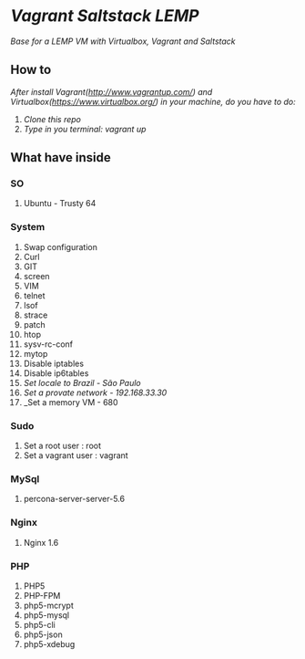 # _Vagrant Saltstack LEMP_

_Base for a LEMP VM with Virtualbox, Vagrant and Saltstack_

## How to

_After install Vagrant(http://www.vagrantup.com/) and Virtualbox(https://www.virtualbox.org/) in your machine, do you have to do:_

1. _Clone this repo_
2. _Type in you terminal: vagrant up_

## What have inside

### SO

1. Ubuntu - Trusty 64

### System

1. Swap configuration
2. Curl
3. GIT
4. screen
5. VIM
6. telnet
7. lsof
8. strace
9. patch
10. htop
11. sysv-rc-conf
12. mytop
13. Disable iptables
14. Disable ip6tables
15. _Set locale to Brazil - São Paulo_
16. _Set a provate network - 192.168.33.30_
17. _Set a memory VM - 680

### Sudo

1. Set a root user : root
2. Set a vagrant user : vagrant

### MySql

1. percona-server-server-5.6

### Nginx

1. Nginx 1.6

### PHP

1. PHP5
2. PHP-FPM
3. php5-mcrypt
4. php5-mysql
5. php5-cli
6. php5-json
7. php5-xdebug
